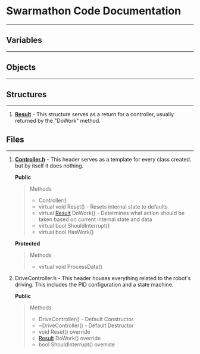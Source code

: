 # Swarmathon Code Documentation
----------
## <a id="variable"></a>Variables

----------
## Objects
----------
## Structures
----------
1. <a id="result"><b><u>Result</u></b></a> - This structure serves as a return for a controller, usually returned by the "DoWork" method.






## Files
----------

1. <b><u>Controller.h</u></b> - This header serves as a template for every class created. but by itself it does nothing.

	  <b>Public</b>
	  >   Methods
	  > * Controller()
	  > *  virtual void Reset() - Resets internal state to defaults
	  > *  virtual [Result](#result) DoWork() - Determines what action should be taken based on current internal state and data
	  > *  virtual bool ShouldInterrupt()
	  > *  virtual bool HasWork()

	  <b>Protected</b>
	  > Methods
	  > * virtual void ProcessData()


2. DriveController.h - This header houses everything related to the robot's driving. This includes the PID configuration and a state machine.

    <b>Public</b>
    >  Methods
    > * DriveController() - Default Constructor
    > * ~DriveController() - Default Destructor
    > * void Reset() override
    > * [Result](#resultClass) DoWork() override
    > * bool ShouldInterrupt() override
